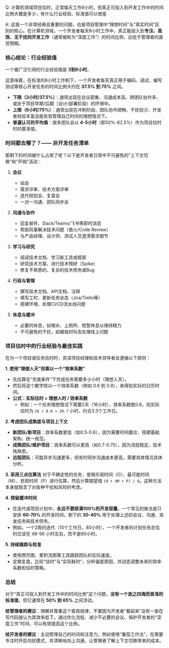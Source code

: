 Q: 计算机领域项目估时，正常每天工作8小时，但真正可投入到开发工作中的时间比例大概是多少，有什么行业经验、标准值可以借鉴

A: 这是一个非常经典且重要的问题，也是项目管理中“理想时间”与“真实时间”区别的核心。在计算机领域，一个开发者每天8小时工作中，真正能投入到**专注、高效、无干扰的开发工作**（通常被称为“深度工作”）的时间比例，远低于管理者的直觉预期。

### 核心结论：行业经验值

一个被广泛引用的行业经验值是 **3到6小时**。

这意味着，在标准的8小时工作制下，一个开发者每天真正用于编码、调试、编写测试等核心开发任务的时间比例大约在 **37.5% 到 75%** 之间。

- **下限（3小时/37.5%）**：通常出现在会议密集、沟通成本高、跨团队协作多、或处于项目早期/后期（设计/部署阶段）的环境中。
- **上限（6小时/75%）**：通常出现在冲刺阶段、团队协作顺畅、干扰较少、开发者经验丰富且能有效管理自己时间的理想情况下。
- **普遍认可的平均值**：很多团队会以 **4-5小时**（即50%-62.5%）作为项目估时时的基准值。

### 时间都去哪了？—— 非开发任务清单

那剩下的时间被什么占用了呢？以下是开发者日常中不可避免的“上下文切换”和“开销”活动：

1.  **会议**
    - 站会
    - 需求评审、技术方案评审
    - 迭代规划会、复盘会
    - 一对一沟通、团队同步会

2.  **沟通与协作**
    - 回复邮件、Slack/Teams/飞书等即时消息
    - 帮助同事解决技术问题（救火/Code Review）
    - 与产品经理、设计师、测试人员澄清需求细节

3.  **学习与研究**
    - 阅读技术文档、学习新工具或框架
    - 研究技术方案、进行技术预研（Spike）
    - 修复不熟悉的、复杂的技术债务或Bug

4.  **行政与管理**
    - 撰写技术文档、API文档、注释
    - 填写工时、更新任务状态（Jira/Trello等）
    - 搭建环境、处理CI/CD流水线问题

5.  **休息与缓冲**
    - 必要的休息，如喝水、上厕所、短暂休息以保持精力
    - 不可避免的干扰，如被临时叫去处理线上问题

### 项目估时中的行业经验与最佳实践

在为一个项目或任务估时时，资深项目经理和技术领导者会遵循以下原则：

**1. 使用“理想人天”但乘以一个“效率系数”**
- 先估算在“完美条件”下完成任务需要多少小时（理想人天）。
- 然后将这个数字除以一个效率系数（例如 0.6 到 0.8），来得到实际的日历时间。
- **公式：实际估时 = 理想人时 / 效率系数**
  - 例如：一个任务理想情况下需要2天（16小时），效率系数取0.6，则实际估时为 `16 / 0.6 ≈ 26.7` 小时，约合3.3个工作日。

**2. 考虑团队成熟度与项目上下文**
- **新团队/新项目**：效率系数更低（如0.5-0.6），因为需要时间磨合、搭建基础架构、统一规范。
- **成熟团队/维护项目**：效率系数可以更高（如0.7-0.75），因为流程稳定，技术栈熟悉。
- **远程团队**：可能异步沟通更多，但有时同步沟通成本更高，需要具体情况具体分析。

**3. 采用三点估算法**
对于不确定性的任务，使用乐观时间（O）、最可能时间（M）、悲观时间（P）进行估算，然后计算期望值 `(O + 4M + P) / 6`。这种方法本身就隐含了对各种干扰和风险的考虑。

**4. 预留缓冲时间**
- 在迭代或项目计划中，**永远不要排满100%的开发容量**。一个常见的做法是只安排 **60-70%** 的开发时间，剩下的 **30-40%** 用于处理上述的会议、沟通、突发任务和技术债务。
- 例如，一个2周的迭代（10个工作日，80小时），一个开发者的计划任务总估时应该在 48-56 小时左右，而不是80小时。

**5. 持续跟踪与校准**
- 使用燃尽图、累积流图等工具跟踪团队的实际速度。
- 定期复盘，比较“估时”与“实际耗时”，分析偏差原因，并动态调整未来的效率系数和估时策略。

### 总结

对于“真正可投入到开发工作中的时间比例”这个问题，**没有一个放之四海而皆准的标准值**，但它通常在 **50% 到 65%** 之间浮动。

**给管理者的建议**：理解并尊重这个客观规律，不要因为开发者“看起来”没有一直在写代码就认为其效率低下。通过优化流程、减少不必要的会议、保护开发者的“深度工作”时间，可以有效提高这个比例。

**给开发者的建议**：主动管理自己的时间和注意力，例如使用“番茄工作法”，在需要专注时开启勿扰模式，并清晰地向上沟通，让管理者了解上下文切换带来的成本。

